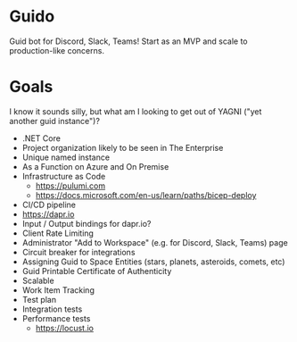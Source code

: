 # Guido
Guid bot for Discord, Slack, Teams!  Start as an MVP and scale to production-like concerns.

# Goals
I know it sounds silly, but what am I looking to get out of YAGNI ("yet another guid instance")?  

- .NET Core
- Project organization likely to be seen in The Enterprise
- Unique named instance
- As a Function on Azure and On Premise
- Infrastructure as Code
    - https://pulumi.com
    - https://docs.microsoft.com/en-us/learn/paths/bicep-deploy
- CI/CD pipeline
- https://dapr.io
- Input / Output bindings for dapr.io?
- Client Rate Limiting
- Administrator "Add to Workspace" (e.g. for Discord, Slack, Teams) page
- Circuit breaker for integrations
- Assigning Guid to Space Entities (stars, planets, asteroids, comets, etc)
- Guid Printable Certificate of Authenticity
- Scalable 
- Work Item Tracking 
- Test plan
- Integration tests
- Performance tests
    - https://locust.io


